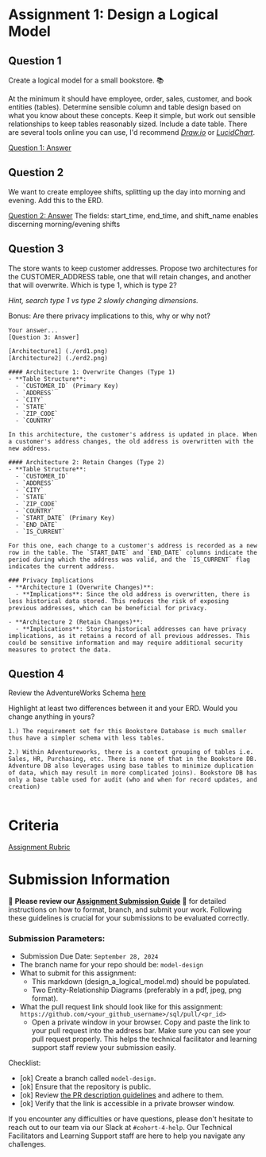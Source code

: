 # Assignment 1: Design a Logical Model

## Question 1
Create a logical model for a small bookstore. 📚

At the minimum it should have employee, order, sales, customer, and book entities (tables). Determine sensible column and table design based on what you know about these concepts. Keep it simple, but work out sensible relationships to keep tables reasonably sized. Include a date table. There are several tools online you can use, I'd recommend [_Draw.io_](https://www.drawio.com/) or [_LucidChart_](https://www.lucidchart.com/pages/).

[Question 1: Answer](./erd1.png)

## Question 2
We want to create employee shifts, splitting up the day into morning and evening. Add this to the ERD.

[Question 2: Answer](./erd1.png)
The fields: start_time, end_time, and shift_name enables discerning morning/evening shifts

## Question 3
The store wants to keep customer addresses. Propose two architectures for the CUSTOMER_ADDRESS table, one that will retain changes, and another that will overwrite. Which is type 1, which is type 2?

_Hint, search type 1 vs type 2 slowly changing dimensions._

Bonus: Are there privacy implications to this, why or why not?
```
Your answer...
[Question 3: Answer]

[Architecture1] (./erd1.png)
[Architecture2] (./erd2.png)

#### Architecture 1: Overwrite Changes (Type 1)
- **Table Structure**:
  - `CUSTOMER_ID` (Primary Key)
  - `ADDRESS`
  - `CITY`
  - `STATE`
  - `ZIP_CODE`
  - `COUNTRY`

In this architecture, the customer's address is updated in place. When a customer's address changes, the old address is overwritten with the new address. 

#### Architecture 2: Retain Changes (Type 2)
- **Table Structure**:
  - `CUSTOMER_ID`
  - `ADDRESS`
  - `CITY`
  - `STATE`
  - `ZIP_CODE`
  - `COUNTRY`
  - `START_DATE` (Primary Key)
  - `END_DATE`
  - `IS_CURRENT`

For this one, each change to a customer's address is recorded as a new row in the table. The `START_DATE` and `END_DATE` columns indicate the period during which the address was valid, and the `IS_CURRENT` flag indicates the current address. 

### Privacy Implications
- **Architecture 1 (Overwrite Changes)**:
  - **Implications**: Since the old address is overwritten, there is less historical data stored. This reduces the risk of exposing previous addresses, which can be beneficial for privacy.
  
- **Architecture 2 (Retain Changes)**:
  - **Implications**: Storing historical addresses can have privacy implications, as it retains a record of all previous addresses. This could be sensitive information and may require additional security measures to protect the data.
```

## Question 4
Review the AdventureWorks Schema [here](https://i.stack.imgur.com/LMu4W.gif)

Highlight at least two differences between it and your ERD. Would you change anything in yours?
```
1.) The requirement set for this Bookstore Database is much smaller thus have a simpler schema with less tables.

2.) Within Adventureworks, there is a context grouping of tables i.e. Sales, HR, Purchasing, etc. There is none of that in the Bookstore DB. Adventure DB also leverages using base tables to minimize duplication of data, which may result in more complicated joins). Bookstore DB has only a base table used for audit (who and when for record updates, and creation)


```

# Criteria

[Assignment Rubric](./assignment_rubric.md)

# Submission Information

🚨 **Please review our [Assignment Submission Guide](https://github.com/UofT-DSI/onboarding/blob/main/onboarding_documents/submissions.md)** 🚨 for detailed instructions on how to format, branch, and submit your work. Following these guidelines is crucial for your submissions to be evaluated correctly.

### Submission Parameters:
* Submission Due Date: `September 28, 2024`
* The branch name for your repo should be: `model-design`
* What to submit for this assignment:
    * This markdown (design_a_logical_model.md) should be populated.
    * Two Entity-Relationship Diagrams (preferably in a pdf, jpeg, png format).
* What the pull request link should look like for this assignment: `https://github.com/<your_github_username>/sql/pull/<pr_id>`
    * Open a private window in your browser. Copy and paste the link to your pull request into the address bar. Make sure you can see your pull request properly. This helps the technical facilitator and learning support staff review your submission easily.

Checklist:
- [ok] Create a branch called `model-design`.
- [ok] Ensure that the repository is public.
- [ok] Review [the PR description guidelines](https://github.com/UofT-DSI/onboarding/blob/main/onboarding_documents/submissions.md#guidelines-for-pull-request-descriptions) and adhere to them.
- [ok] Verify that the link is accessible in a private browser window.

If you encounter any difficulties or have questions, please don't hesitate to reach out to our team via our Slack at `#cohort-4-help`. Our Technical Facilitators and Learning Support staff are here to help you navigate any challenges.
